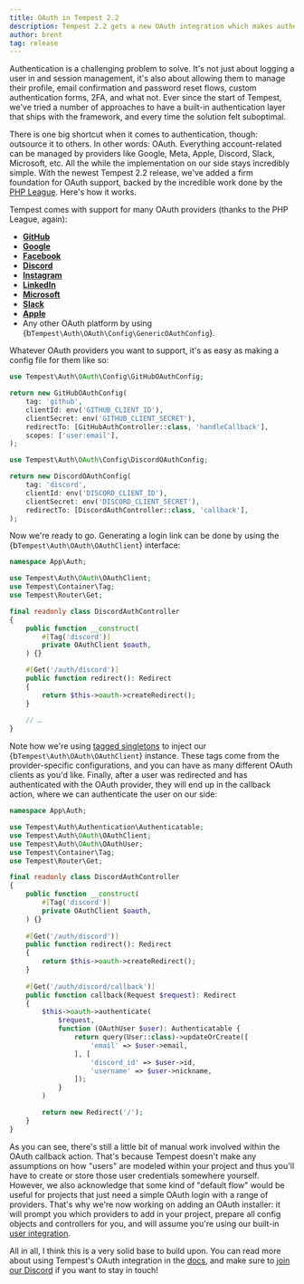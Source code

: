 ```yaml
---
title: OAuth in Tempest 2.2
description: Tempest 2.2 gets a new OAuth integration which makes authentication super simple
author: brent
tag: release
---
```


Authentication is a challenging problem to solve. It's not just about logging a user in and session management, it's also about allowing them to manage their profile, email confirmation and password reset flows, custom authentication forms, 2FA, and what not. Ever since the start of Tempest, we've tried a number of approaches to have a built-in authentication layer that ships with the framework, and every time the solution felt suboptimal.

There is one big shortcut when it comes to authentication, though: outsource it to others. In other words: OAuth. Everything account-related can be managed by providers like Google, Meta, Apple, Discord, Slack, Microsoft, etc. All the while the implementation on our side stays incredibly simple. With the newest Tempest 2.2 release, we've added a firm foundation for OAuth support, backed by the incredible work done by the [PHP League](https://oauth2-client.thephpleague.com/). Here's how it works.

Tempest comes with support for many OAuth providers (thanks to the PHP League, again):

- [**GitHub**](https://github.com/tempestphp/tempest-framework/blob/main/packages/auth/src/OAuth/Config/GitHubOAuthConfig.php)
- [**Google**](https://github.com/tempestphp/tempest-framework/blob/main/packages/auth/src/OAuth/Config/GoogleOAuthConfig.php)
- [**Facebook**](https://github.com/tempestphp/tempest-framework/blob/main/packages/auth/src/OAuth/Config/FacebookOAuthConfig.php)
- [**Discord**](https://github.com/tempestphp/tempest-framework/blob/main/packages/auth/src/OAuth/Config/DiscordOAuthConfig.php)
- [**Instagram**](https://github.com/tempestphp/tempest-framework/blob/main/packages/auth/src/OAuth/Config/InstagramOAuthConfig.php)
- [**LinkedIn**](https://github.com/tempestphp/tempest-framework/blob/main/packages/auth/src/OAuth/Config/LinkedInOAuthConfig.php)
- [**Microsoft**](https://github.com/tempestphp/tempest-framework/blob/main/packages/auth/src/OAuth/Config/MicrosoftOAuthConfig.php)
- [**Slack**](https://github.com/tempestphp/tempest-framework/blob/main/packages/auth/src/OAuth/Config/SlackOAuthConfig.php)
- [**Apple**](https://github.com/tempestphp/tempest-framework/blob/main/packages/auth/src/OAuth/Config/AppleOAuthConfig.php)
- Any other OAuth platform by using {b`Tempest\Auth\OAuth\Config\GenericOAuthConfig`}.

Whatever OAuth providers you want to support, it's as easy as making a config file for them like so:

```php app/Auth/github.config.php
use Tempest\Auth\OAuth\Config\GitHubOAuthConfig;

return new GitHubOAuthConfig(
    tag: 'github',
    clientId: env('GITHUB_CLIENT_ID'),
    clientSecret: env('GITHUB_CLIENT_SECRET'),
    redirectTo: [GitHubAuthController::class, 'handleCallback'],
    scopes: ['user:email'],
);
```

```php app/Auth/discord.config.php
use Tempest\Auth\OAuth\Config\DiscordOAuthConfig;

return new DiscordOAuthConfig(
    tag: 'discord',
    clientId: env('DISCORD_CLIENT_ID'),
    clientSecret: env('DISCORD_CLIENT_SECRET'),
    redirectTo: [DiscordAuthController::class, 'callback'],
);
```

Now we're ready to go. Generating a login link can be done by using the {b`Tempest\Auth\OAuth\OAuthClient`} interface:

```php
namespace App\Auth;

use Tempest\Auth\OAuth\OAuthClient;
use Tempest\Container\Tag;
use Tempest\Router\Get;

final readonly class DiscordAuthController
{
    public function __construct(
        #[Tag('discord')] 
        private OAuthClient $oauth,
    ) {}

    #[Get('/auth/discord')]
    public function redirect(): Redirect
    {
        return $this->oauth->createRedirect();
    }
    
    // …
}
```

Note how we're using [tagged singletons](/2.x/essentials/container#tagged-singletons) to inject our {b`Tempest\Auth\OAuth\OAuthClient`} instance. These tags come from the provider-specific configurations, and you can have as many different OAuth clients as you'd like. Finally, after a user was redirected and has authenticated with the OAuth provider, they will end up in the callback action, where we can authenticate the user on our side:

```php
namespace App\Auth;

use Tempest\Auth\Authentication\Authenticatable;
use Tempest\Auth\OAuth\OAuthClient;
use Tempest\Auth\OAuth\OAuthUser;
use Tempest\Container\Tag;
use Tempest\Router\Get;

final readonly class DiscordAuthController
{
    public function __construct(
        #[Tag('discord')] 
        private OAuthClient $oauth,
    ) {}
    
    #[Get('/auth/discord')]
    public function redirect(): Redirect
    {
        return $this->oauth->createRedirect();
    }
    
    #[Get('/auth/discord/callback')]
    public function callback(Request $request): Redirect
    {
        $this->oauth->authenticate(
            $request,
            function (OAuthUser $user): Authenticatable {
                return query(User::class)->updateOrCreate([
                    'email' => $user->email,
                ], [
                    'discord_id' => $user->id,
                    'username' => $user->nickname,
                ]);
            }
        )

        return new Redirect('/');
    }
}
```

As you can see, there's still a little bit of manual work involved within the OAuth callback action. That's because Tempest doesn't make any assumptions on how "users" are modeled within your project and thus you'll have to create or store those user credentials somewhere yourself. However, we also acknowledge that some kind of "default flow" would be useful for projects that just need a simple OAuth login with a range of providers. That's why we're now working on adding an OAuth installer: it will prompt you which providers to add in your project, prepare all config objects and controllers for you, and will assume you're using our built-in [user integration](/2.x/features/authentication).

All in all, I think this is a very solid base to build upon. You can read more about using Tempest's OAuth integration in the [docs](/2.x/features/oauth), and make sure to [join our Discord](/discord) if you want to stay in touch!